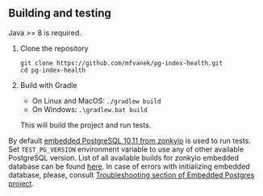 ## Building and testing

Java >= 8 is required.

1. Clone the repository

       git clone https://github.com/mfvanek/pg-index-health.git
       cd pg-index-health

1. Build with Gradle
    * On Linux and MacOS: `./gradlew build`
    * On Windows: `.\gradlew.bat build`
    
   This will build the project and run tests.
    
By default [embedded PostgreSQL 10.11 from zonkyio](https://github.com/zonkyio/embedded-postgres) is used to run tests. Set `TEST_PG_VERSION` environment variable to use any of other available PostgreSQL version. List of all available builds for zonkyio embedded database can be found [here](https://mvnrepository.com/artifact/io.zonky.test.postgres/embedded-postgres-binaries-bom). In case of errors with initializing embedded database, please, consult [Troubleshooting section of Embedded Postgres project](https://github.com/zonkyio/embedded-postgres#troubleshooting).  
